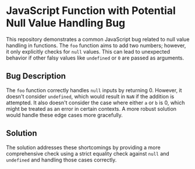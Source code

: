 # JavaScript Function with Potential Null Value Handling Bug

This repository demonstrates a common JavaScript bug related to null value handling in functions. The `foo` function aims to add two numbers; however, it only explicitly checks for `null` values. This can lead to unexpected behavior if other falsy values like `undefined` or `0` are passed as arguments.

## Bug Description

The `foo` function correctly handles `null` inputs by returning 0.  However, it doesn't consider `undefined`, which would result in `NaN` if the addition is attempted.  It also doesn't consider the case where either `a` or `b` is 0, which might be treated as an error in certain contexts. A more robust solution would handle these edge cases more gracefully.

## Solution

The solution addresses these shortcomings by providing a more comprehensive check using a strict equality check against `null` and `undefined` and handling those cases correctly.